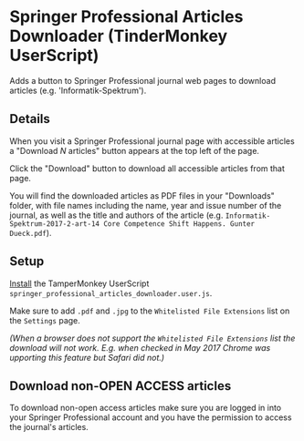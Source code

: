# Springer Professional Articles Downloader (TinderMonkey UserScript)


Adds a button to Springer Professional journal web pages to download articles (e.g. 'Informatik-Spektrum').

## Details

When you visit a Springer Professional journal page with accessible articles a "Download _N_ articles" button appears at the top left of the page. 

Click the "Download" button to download all accessible articles from that page. 

You will find the downloaded articles as PDF files in your "Downloads" folder, with file names including the name, year and issue number of the journal, as well as the title and authors of the article (e.g. `Informatik-Spektrum-2017-2-art-14 Core Competence Shift Happens. Gunter Dueck.pdf`).

## Setup

[Install](https://tampermonkey.net/faq.php?ext=dhdg#Q102) the TamperMonkey UserScript `springer_professional_articles_downloader.user.js`.

Make sure to add `.pdf` and `.jpg` to the `Whitelisted File Extensions` list on the `Settings` page. 

_(When a browser does not support the `Whitelisted File Extensions` list the download will not work. E.g. when checked in May 2017 Chrome was upporting this feature but Safari did not.)_

## Download non-OPEN ACCESS articles

To download non-open access articles make sure you are logged in into your Springer Professional account and you have the permission to access the journal's articles. 



